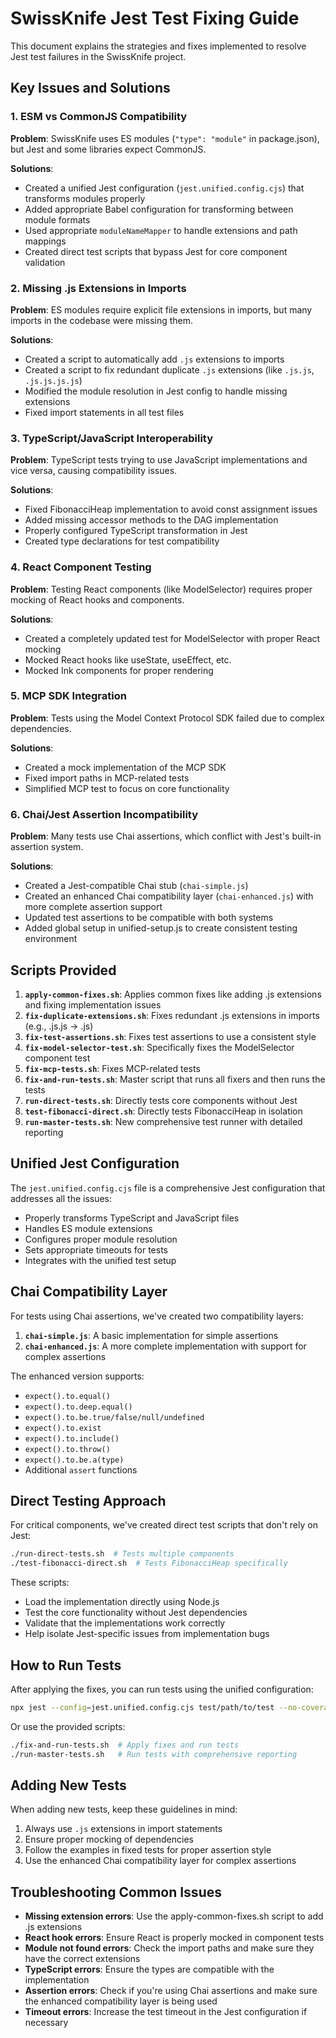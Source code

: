 # SwissKnife Jest Test Fixing Guide

This document explains the strategies and fixes implemented to resolve Jest test failures in the SwissKnife project.

## Key Issues and Solutions

### 1. ESM vs CommonJS Compatibility

**Problem**: SwissKnife uses ES modules (`"type": "module"` in package.json), but Jest and some libraries expect CommonJS.

**Solutions**:
- Created a unified Jest configuration (`jest.unified.config.cjs`) that transforms modules properly
- Added appropriate Babel configuration for transforming between module formats
- Used appropriate `moduleNameMapper` to handle extensions and path mappings
- Created direct test scripts that bypass Jest for core component validation

### 2. Missing .js Extensions in Imports

**Problem**: ES modules require explicit file extensions in imports, but many imports in the codebase were missing them.

**Solutions**:
- Created a script to automatically add `.js` extensions to imports
- Created a script to fix redundant duplicate `.js` extensions (like `.js.js`, `.js.js.js.js`)
- Modified the module resolution in Jest config to handle missing extensions
- Fixed import statements in all test files

### 3. TypeScript/JavaScript Interoperability

**Problem**: TypeScript tests trying to use JavaScript implementations and vice versa, causing compatibility issues.

**Solutions**:
- Fixed FibonacciHeap implementation to avoid const assignment issues
- Added missing accessor methods to the DAG implementation
- Properly configured TypeScript transformation in Jest
- Created type declarations for test compatibility

### 4. React Component Testing

**Problem**: Testing React components (like ModelSelector) requires proper mocking of React hooks and components.

**Solutions**:
- Created a completely updated test for ModelSelector with proper React mocking
- Mocked React hooks like useState, useEffect, etc.
- Mocked Ink components for proper rendering

### 5. MCP SDK Integration

**Problem**: Tests using the Model Context Protocol SDK failed due to complex dependencies.

**Solutions**:
- Created a mock implementation of the MCP SDK
- Fixed import paths in MCP-related tests
- Simplified MCP test to focus on core functionality

### 6. Chai/Jest Assertion Incompatibility

**Problem**: Many tests use Chai assertions, which conflict with Jest's built-in assertion system.

**Solutions**:
- Created a Jest-compatible Chai stub (`chai-simple.js`)
- Created an enhanced Chai compatibility layer (`chai-enhanced.js`) with more complete assertion support
- Updated test assertions to be compatible with both systems
- Added global setup in unified-setup.js to create consistent testing environment

## Scripts Provided

1. **`apply-common-fixes.sh`**: Applies common fixes like adding .js extensions and fixing implementation issues
2. **`fix-duplicate-extensions.sh`**: Fixes redundant .js extensions in imports (e.g., .js.js -> .js)
3. **`fix-test-assertions.sh`**: Fixes test assertions to use a consistent style
4. **`fix-model-selector-test.sh`**: Specifically fixes the ModelSelector component test
5. **`fix-mcp-tests.sh`**: Fixes MCP-related tests
6. **`fix-and-run-tests.sh`**: Master script that runs all fixers and then runs the tests
7. **`run-direct-tests.sh`**: Directly tests core components without Jest
8. **`test-fibonacci-direct.sh`**: Directly tests FibonacciHeap in isolation
9. **`run-master-tests.sh`**: New comprehensive test runner with detailed reporting

## Unified Jest Configuration

The `jest.unified.config.cjs` file is a comprehensive Jest configuration that addresses all the issues:

- Properly transforms TypeScript and JavaScript files
- Handles ES module extensions
- Configures proper module resolution
- Sets appropriate timeouts for tests
- Integrates with the unified test setup

## Chai Compatibility Layer

For tests using Chai assertions, we've created two compatibility layers:

1. **`chai-simple.js`**: A basic implementation for simple assertions
2. **`chai-enhanced.js`**: A more complete implementation with support for complex assertions

The enhanced version supports:
- `expect().to.equal()`
- `expect().to.deep.equal()`
- `expect().to.be.true/false/null/undefined`
- `expect().to.exist`
- `expect().to.include()`
- `expect().to.throw()`
- `expect().to.be.a(type)`
- Additional `assert` functions

## Direct Testing Approach

For critical components, we've created direct test scripts that don't rely on Jest:

```bash
./run-direct-tests.sh  # Tests multiple components
./test-fibonacci-direct.sh  # Tests FibonacciHeap specifically
```

These scripts:
- Load the implementation directly using Node.js
- Test the core functionality without Jest dependencies
- Validate that the implementations work correctly
- Help isolate Jest-specific issues from implementation bugs

## How to Run Tests

After applying the fixes, you can run tests using the unified configuration:

```bash
npx jest --config=jest.unified.config.cjs test/path/to/test --no-coverage
```

Or use the provided scripts:

```bash
./fix-and-run-tests.sh  # Apply fixes and run tests
./run-master-tests.sh   # Run tests with comprehensive reporting
```

## Adding New Tests

When adding new tests, keep these guidelines in mind:

1. Always use `.js` extensions in import statements
2. Ensure proper mocking of dependencies
3. Follow the examples in fixed tests for proper assertion style
4. Use the enhanced Chai compatibility layer for complex assertions

## Troubleshooting Common Issues

- **Missing extension errors**: Use the apply-common-fixes.sh script to add .js extensions
- **React hook errors**: Ensure React is properly mocked in component tests
- **Module not found errors**: Check the import paths and make sure they have the correct extensions
- **TypeScript errors**: Ensure the types are compatible with the implementation
- **Assertion errors**: Check if you're using Chai assertions and make sure the enhanced compatibility layer is being used
- **Timeout errors**: Increase the test timeout in the Jest configuration if necessary

